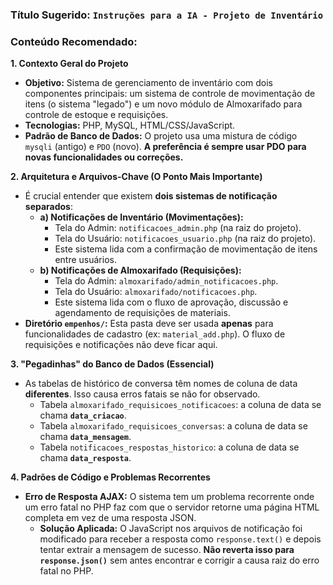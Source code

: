 ### Título Sugerido: `Instruções para a IA - Projeto de Inventário`

### Conteúdo Recomendado:

**1. Contexto Geral do Projeto**
*   **Objetivo:** Sistema de gerenciamento de inventário com dois componentes principais: um sistema de controle de movimentação de itens (o sistema "legado") e um novo módulo de Almoxarifado para controle de estoque e requisições.
*   **Tecnologias:** PHP, MySQL, HTML/CSS/JavaScript.
*   **Padrão de Banco de Dados:** O projeto usa uma mistura de código `mysqli` (antigo) e `PDO` (novo). **A preferência é sempre usar PDO para novas funcionalidades ou correções.**

**2. Arquitetura e Arquivos-Chave (O Ponto Mais Importante)**
*   É crucial entender que existem **dois sistemas de notificação separados**:
    *   **a) Notificações de Inventário (Movimentações):**
        *   Tela do Admin: `notificacoes_admin.php` (na raiz do projeto).
        *   Tela do Usuário: `notificacoes_usuario.php` (na raiz do projeto).
        *   Este sistema lida com a confirmação de movimentação de itens entre usuários.
    *   **b) Notificações de Almoxarifado (Requisições):**
        *   Tela do Admin: `almoxarifado/admin_notificacoes.php`.
        *   Tela do Usuário: `almoxarifado/notificacoes.php`.
        *   Este sistema lida com o fluxo de aprovação, discussão e agendamento de requisições de materiais.
*   **Diretório `empenhos/`:** Esta pasta deve ser usada **apenas** para funcionalidades de cadastro (ex: `material_add.php`). O fluxo de requisições e notificações não deve ficar aqui.

**3. "Pegadinhas" do Banco de Dados (Essencial)**
*   As tabelas de histórico de conversa têm nomes de coluna de data **diferentes**. Isso causa erros fatais se não for observado.
    *   Tabela `almoxarifado_requisicoes_notificacoes`: a coluna de data se chama **`data_criacao`**.
    *   Tabela `almoxarifado_requisicoes_conversas`: a coluna de data se chama **`data_mensagem`**.
    *   Tabela `notificacoes_respostas_historico`: a coluna de data se chama **`data_resposta`**.

**4. Padrões de Código e Problemas Recorrentes**
*   **Erro de Resposta AJAX:** O sistema tem um problema recorrente onde um erro fatal no PHP faz com que o servidor retorne uma página HTML completa em vez de uma resposta JSON.
    *   **Solução Aplicada:** O JavaScript nos arquivos de notificação foi modificado para receber a resposta como `response.text()` e depois tentar extrair a mensagem de sucesso. **Não reverta isso para `response.json()`** sem antes encontrar e corrigir a causa raiz do erro fatal no PHP.
